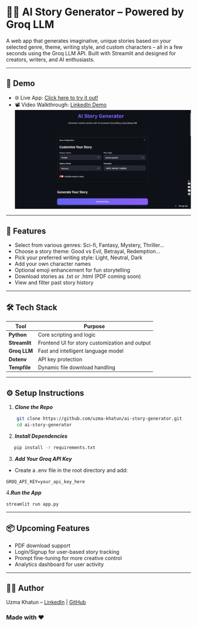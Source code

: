# 🧙‍♀️ AI Story Generator – Powered by Groq LLM
A web app that generates imaginative, unique stories based on your selected genre, theme, writing style, and custom characters – all in a few seconds using the Groq LLM API. Built with Streamlit and designed for creators, writers, and AI enthusiasts.

---

## 🚀 Demo
- 🌐 Live App: [Click here to try it out!](https://ai-story-generator-webapp.streamlit.app/)
- 📽️ Video Walkthrough: [LinkedIn Demo]()
  ![Screenshot](Screenshot.png)

----

## 🔮 Features
-  Select from various genres: Sci-fi, Fantasy, Mystery, Thriller...
-  Choose a story theme: Good vs Evil, Betrayal, Redemption...
-  Pick your preferred writing style: Light, Neutral, Dark
-  Add your own character names
-  Optional emoji enhancement for fun storytelling
-  Download stories as .txt or .html (PDF coming soon)
-  View and filter past story history

---

## 🛠️ Tech Stack
| Tool           | Purpose                                |
|----------------|----------------------------------------|
| **Python**     | Core scripting and logic               |
| **Streamlit**  | Frontend UI for story customization and output|
| **Groq LLM**   | Fast and intelligent language model    |
| **Dotenv**     |API key protection                      |
| **Tempfile**   | Dynamic file download handling         |

----

## ⚙️ Setup Instructions
1. ***Clone the Repo***
``` bash
    git clone https://github.com/uzma-khatun/ai-story-generator.git
    cd ai-story-generator
```

2. ***Install Dependencies***
``` bash
   pip install -r requirements.txt
```

3. ***Add Your Groq API Key***
- Create a .env file in the root directory and add:
```
GROQ_API_KEY=your_api_key_here
```
4.***Run the App***
```
streamlit run app.py
```
---

## 📦 Upcoming Features
- PDF download support
- Login/Signup for user-based story tracking
- Prompt fine-tuning for more creative control
- Analytics dashboard for user activity

----

## 👩‍💻 Author
Uzma Khatun – [LinkedIn]() | [GitHub]()

### Made with ❤️
